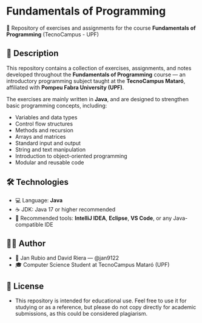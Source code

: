 # Fundamentals of Programming

📘 Repository of exercises and assignments for the course **Fundamentals of Programming** (TecnoCampus - UPF)

## 🧠 Description

This repository contains a collection of exercises, assignments, and notes developed throughout the **Fundamentals of Programming** course — an introductory programming subject taught at the **TecnoCampus Mataró**, affiliated with **Pompeu Fabra University (UPF)**.

The exercises are mainly written in **Java**, and are designed to strengthen basic programming concepts, including:

- Variables and data types  
- Control flow structures  
- Methods and recursion  
- Arrays and matrices  
- Standard input and output  
- String and text manipulation  
- Introduction to object-oriented programming  
- Modular and reusable code

## 🛠️ Technologies

- 💻 Language: **Java**
- ☕ JDK: Java 17 or higher recommended
- 🧰 Recommended tools: **IntelliJ IDEA**, **Eclipse**, **VS Code**, or any Java-compatible IDE

## 🧑‍🎓 Author
- 📎 Jan Rubio and David Riera — @jan9122
- 🎓 Computer Science Student at TecnoCampus Mataró (UPF)

## 📜 License
- This repository is intended for educational use. Feel free to use it for studying or as a reference, but please do not copy directly for academic submissions, as this could be considered plagiarism.
